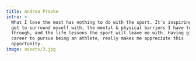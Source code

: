 ```yaml
---
title: Andrea Proske
intro: >-
  What I love the most has nothing to do with the sport. It's inspiring people I
  get to surround myself with, the mental & physical barriers I have to break
  through, and the life lessons the sport will leave me with. Having given up my
  career to pursue being an athlete, really makes me appreciate this
  opportunity.
image: assets/3.jpg
---
```


